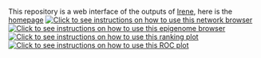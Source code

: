 This repository is a web interface of the outputs of [Irene](https://github.com/qwang-big/irene), here is the [homepage](https://qwang-big.github.io/irene-web)
[![Click to see instructions on how to use this network browser ](https://hdsu-bioquant.github.io/irene-web/images/Network_enrichment.gif)](https://hdsu-bioquant.github.io/irene-web/docs/Network_enrichment.pdf)
[![Click to see instructions on how to use this epigenome browser ](https://hdsu-bioquant.github.io/irene-web/images/Browser.gif)](https://hdsu-bioquant.github.io/irene-web/docs/Browser.pdf)
[![Click to see instructions on how to use this ranking plot ](https://hdsu-bioquant.github.io/irene-web/images/Ranking_lists.gif)](https://hdsu-bioquant.github.io/irene-web/docs/Ranking_lists.pdf)
[![Click to see instructions on how to use this ROC plot ](https://hdsu-bioquant.github.io/irene-web/images/ROC.gif)](https://hdsu-bioquant.github.io/irene-web/docs/ROC.pdf)